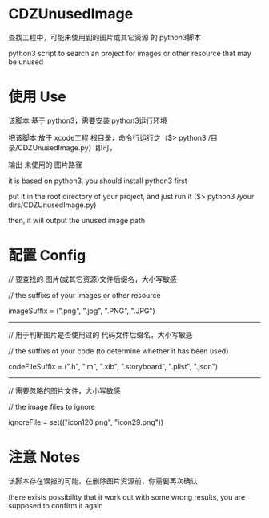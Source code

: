 CDZUnusedImage
==============

查找工程中，可能未使用到的图片或其它资源 的 python3脚本

python3 script to search an project for images or other resource that may be unused

使用 Use
==============

该脚本 基于 python3，需要安装 python3运行环境

把该脚本 放于 xcode工程 根目录，命令行运行之（$> python3 /目录/CDZUnusedImage.py）即可，

输出 未使用的 图片路径


it is based on python3, you should install python3 first

put it in the root directory of your project, and just run it ($> python3 /your dirs/CDZUnusedImage.py)

then, it will output the unused image path 

配置 Config
==============
// 要查找的 图片(或其它资源)文件后缀名，大小写敏感

// the suffixs of your images or other resource

imageSuffix = (".png", ".jpg", ".PNG", ".JPG")

----------

// 用于判断图片是否使用过的 代码文件后缀名，大小写敏感

// the suffixs of your code (to determine whether it has been used)

codeFileSuffix = (".h", ".m", ".xib", ".storyboard", ".plist", ".json")

----------

// 需要忽略的图片文件，大小写敏感

// the image files to ignore

ignoreFile = set(("icon120.png", "icon29.png"))

注意 Notes
==============
该脚本存在误报的可能，在删除图片资源前，你需要再次确认

there exists possibility that it work out with some wrong results, you are supposed to confirm it again 
